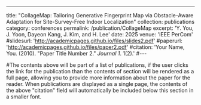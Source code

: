 ---
title: "CollageMap: Tailoring Generative Fingerprint Map via Obstacle-Aware Adaptation for Site-Survey-Free Indoor Localization"
collection: publications
category: conferences
permalink: /publication/CollageMap
excerpt: 'Y. You, J. Yoon, Dayeon Kang, J. Kim, and H. Lee'
date: 2025
venue: 'IEEE PerCom'
#slidesurl: 'http://academicpages.github.io/files/slides2.pdf'
#paperurl: 'http://academicpages.github.io/files/paper2.pdf'
#citation: 'Your Name, You. (2010). &quot;Paper Title Number 2.&quot; <i>Journal 1</i>. 1(2).'
#---

#The contents above will be part of a list of publications, if the user clicks the link for the publication than the contents of section will be rendered as a full page, allowing you to provide more information about the paper for the reader. When publications are displayed as a single page, the contents of the above "citation" field will automatically be included below this section in a smaller font.